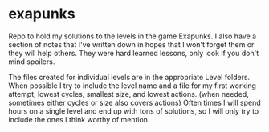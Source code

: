 # exapunks
Repo to hold my solutions to the levels in the game Exapunks.  I also have a section of notes that I've written down in hopes that I won't forget them or they will help others. They were hard learned lessons, only look if you don't mind spoilers.  

The files created for individual levels are in the appropriate Level folders. When possible I try to include the level name and a file for my first working attempt, lowest cycles, smallest size, and lowest actions. (when needed, sometimes either cycles or size also covers actions)  Often times I will spend hours on a single level and end up with tons of solutions, so I will only try to include the ones I think worthy of mention.
